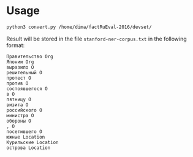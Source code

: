 # Usage
```sh
python3 convert.py /home/dima/factRuEval-2016/devset/
```  
Result will be stored in the file `stanford-ner-corpus.txt` in the following format:
```
Правительство Org
Японии Org
выразило O
решительный O
протест O
против O
состоявшегося O
в O
пятницу O
визита O
российского O
министра O
обороны O
, O
посетившего O
южные Location
Курильские Location
острова Location
```